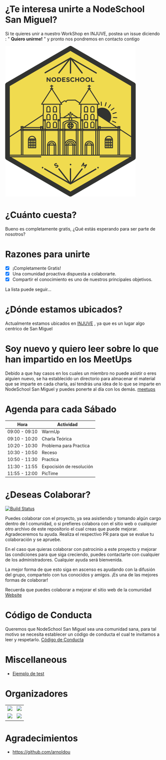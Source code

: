 # ¿Te interesa unirte a NodeSchool San Miguel?

Si te quieres unir a nuestro WorkShop en INJUVE, postea un issue diciendo : " **Quiero unirme!** " y pronto nos pondremos en contacto contigo

<img src="./logo.svg" width="420">

# ¿Cuánto cuesta?

Bueno es completamente gratis, ¿Qué estás esperando para ser parte de nosotros?

# Razones para unirte

- [x] ¡Completamente Gratis!
- [x] Una comunidad proactiva dispuesta a colaborarte.
- [x] Compartir el conocimiento es uno de nuestros principales objetivos.

La lista puede seguir...

# ¿Dónde estamos ubicados?

Actualmente estamos ubicados en [INJUVE](https://www.google.com/maps/place/Injuve+Swimming+Pool/@13.4805052,-88.1763071,17z/data=!3m1!4b1!4m5!3m4!1s0x8f7b2a7a14f8d5c3:0x385d67c125f3654!8m2!3d13.4805052!4d-88.1741184)
, ya que es un lugar algo centrico de San Miguel

# Soy nuevo y quiero leer sobre lo que han impartido en los MeetUps

Debido a que hay casos en los cuales un miembro no puede asistir o eres alguien nuevo, se ha establecido un directorio para almacenar el material que se imparte en cada charla, así tendrás una idea de lo que se imparte en NodeSchool San Miguel y puedes ponerte al día con los demás. [meetups](meetups)

# Agenda para cada Sábado

| Hora          | Actividad                |
| ------------- | ------------------------ |
| 09:00 - 09:10 | WarmUp                   |
| 09:10 - 10:20 | Charla Teórica           |
| 10:20 - 10:30 | Problema para Practica   |
| 10:30 - 10:50 | Receso                   |
| 10:50 - 11:30 | Practica                 |
| 11:30 - 11:55 | Expocisión de resolución |
| 11:55 - 12:00 | PicTime                  |

# ¿Deseas Colaborar?

[![Build Status](https://travis-ci.org/nodeschool/sanmiguel.svg?branch=master)](https://travis-ci.org/nodeschool/sanmiguel)

Puedes colaborar con el proyecto, ya sea asistiendo y tomando algún cargo dentro de l comunidad, o si prefieres colabora con el sitio web o cualquier otro archivo de este repositorio el cual creas que puede mejorar. Agradeceremos tu ayuda. Realiza el respectivo PR para que se evalue tu colaboración y se apruebe.

En el caso que quieras colaborar con patrocinio a este proyecto y mejorar las condiciones para que siga creciendo, puedes contactarte con cualquier de los administradores. Cualquier ayuda será bienvenida.

La mejor forma de que esto siga en ascenso es ayudando con la difusión del grupo, compartelo con tus conocidos y amigos. ¡Es una de las mejores formas de colaborar!

Recuerda que puedes colaborar a mejorar el sitio web de la comunidad [Website](website)

# Código de Conducta

Queremos que NodeSchool San Miguel sea una comunidad sana, para tal motivo se necesita establecer un código de conducta el cual te invitamos a leer y respetarlo. [Código de Conducta](CODE_OF_CONDUCT.md)

# Miscellaneous

- [Ejemplo de test](tests.md)

# Organizadores

<table>
<tbody>
<tr>
<td>
<a href="https://github.com/D3Portillo"><img src="https://avatars1.githubusercontent.com/u/26236985?v=4" width="280"></a>
</td>
<td>
<a href="https://github.com/DavidAlvarado0"><img src="https://avatars2.githubusercontent.com/u/39206627?v=4" width="280"></a>
</td>
</tr>
<tr>
<td>
<a href="https://github.com/bryanlopezcodes"><img src="https://avatars2.githubusercontent.com/u/13499566?v=4" width="280"></a>
</td>
<td>
<a href="https://github.com/moudev"><img src="https://avatars2.githubusercontent.com/u/31086167?v=4" width="280"></a>
</td>
</tr>
</tbody>
</table>

# Agradecimientos

- https://github.com/arnoldou
